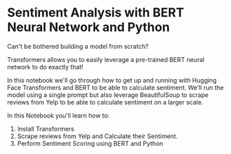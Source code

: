 # Sentiment Analysis with BERT Neural Network and Python
Can't be bothered building a model from scratch?

Transformers allows you to easily leverage a pre-trained BERT neural network to do exactly that!

In this notebook we'll go through how to get up and running with Hugging Face Transformers and BERT to be able to calculate sentiment. We'll run the model using a single prompt but also leverage BeautifulSoup to scrape reviews from Yelp to be able to calculate sentiment on a larger scale. 

In this Notebook you'll learn how to: 
1. Install Transformers
2. Scrape reviews from Yelp and Calculate their Sentiment.
3. Perform Sentiment Scoring using BERT and Python
